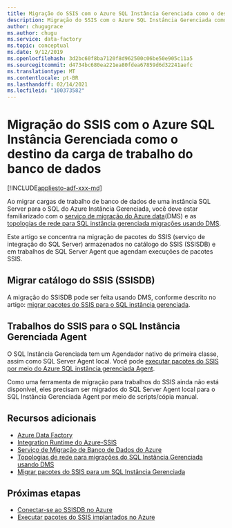 ```yaml
---
title: Migração do SSIS com o Azure SQL Instância Gerenciada como o destino da carga de trabalho do banco de dados
description: Migração do SSIS com o Azure SQL Instância Gerenciada como o destino da carga de trabalho do banco de dados.
author: chugugrace
ms.author: chugu
ms.service: data-factory
ms.topic: conceptual
ms.date: 9/12/2019
ms.openlocfilehash: 3d2bc60f8ba7120f8d962500c06be50e905c11a5
ms.sourcegitcommit: d4734bc680ea221ea80fdea67859d6d32241aefc
ms.translationtype: MT
ms.contentlocale: pt-BR
ms.lasthandoff: 02/14/2021
ms.locfileid: "100373582"
---
```

# <a name="ssis-migration-with-azure-sql-managed-instance-as-the-database-workload-destination"></a>Migração do SSIS com o Azure SQL Instância Gerenciada como o destino da carga de trabalho do banco de dados

[!INCLUDE[appliesto-adf-xxx-md](includes/appliesto-adf-xxx-md.md)]

Ao migrar cargas de trabalho de banco de dados de uma instância SQL Server para o SQL do Azure Instância Gerenciada, você deve estar familiarizado com o [serviço de migração do Azure data](../dms/dms-overview.md)(DMS) e as [topologias de rede para SQL instância gerenciada migrações usando DMS](../dms/resource-network-topologies.md).

Este artigo se concentra na migração de pacotes do SSIS (serviço de integração do SQL Server) armazenados no catálogo do SSIS (SSISDB) e em trabalhos de SQL Server Agent que agendam execuções de pacotes SSIS.

## <a name="migrate-ssis-catalog-ssisdb"></a>Migrar catálogo do SSIS (SSISDB)

A migração do SSISDB pode ser feita usando DMS, conforme descrito no artigo: [migrar pacotes do SSIS para o SQL instância gerenciada](../dms/how-to-migrate-ssis-packages-managed-instance.md).

## <a name="ssis-jobs-to-sql-managed-instance-agent"></a>Trabalhos do SSIS para o SQL Instância Gerenciada Agent

O SQL Instância Gerenciada tem um Agendador nativo de primeira classe, assim como SQL Server Agent local.  Você pode [executar pacotes do SSIS por meio do Azure SQL instância gerenciada Agent](how-to-invoke-ssis-package-managed-instance-agent.md).

Como uma ferramenta de migração para trabalhos do SSIS ainda não está disponível, eles precisam ser migrados do SQL Server Agent local para o SQL Instância Gerenciada Agent por meio de scripts/cópia manual.

## <a name="additional-resources"></a>Recursos adicionais

- [Azure Data Factory](./introduction.md)
- [Integration Runtime do Azure-SSIS](./create-azure-ssis-integration-runtime.md)
- [Serviço de Migração de Banco de Dados do Azure](../dms/dms-overview.md)
- [Topologias de rede para migrações do SQL Instância Gerenciada usando DMS](../dms/resource-network-topologies.md)
- [Migrar pacotes do SSIS para um SQL Instância Gerenciada](../dms/how-to-migrate-ssis-packages-managed-instance.md)

## <a name="next-steps"></a>Próximas etapas

- [Conectar-se ao SSISDB no Azure](/sql/integration-services/lift-shift/ssis-azure-connect-to-catalog-database)
- [Executar pacotes do SSIS implantados no Azure](/sql/integration-services/lift-shift/ssis-azure-run-packages)